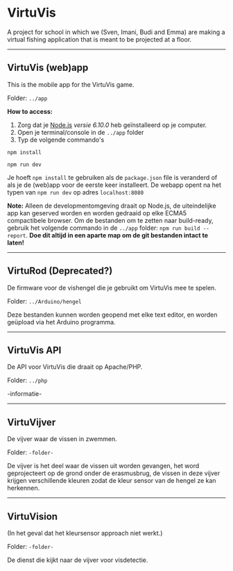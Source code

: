 # VirtuVis

A project for school in which we (Sven, Imani, Budi and Emma) are making a virtual fishing application that is meant to be projected at a floor.

----------
## VirtuVis (web)app
This is the mobile app for the VirtuVis game.

Folder: `../app`

**How to access:**

1. Zorg dat je [Node.js](https://nodejs.org/en/) _versie 6.10.0_ heb geïnstalleerd op je computer.
2. Open je terminal/console in de `../app` folder
3. Typ de volgende commando's
```
npm install

npm run dev
```
Je hoeft `npm install` te gebruiken als de `package.json` file is veranderd of als je de (web)app voor de eerste keer installeert.
De webapp opent na het typen van `npm run dev` op adres `localhost:8080`

**Note:** Alleen de developmentomgeving draait op Node.js, de uiteindelijke app kan geserved worden en worden gedraaid op elke ECMA5 compactibele browser.
Om de bestanden om te zetten naar build-ready, gebruik het volgende commando in de `../app` folder: `npm run build --report`. **Doe dit altijd in een aparte map om de git bestanden intact te laten!**

---------
## VirtuRod (Deprecated?)
De firmware voor de vishengel die je gebruikt om VirtuVis mee te spelen.

Folder: `../Arduino/hengel`

Deze bestanden kunnen worden geopend met elke text editor, en worden geüpload via het Arduino programma.

--------
## VirtuVis API
De API voor VirtuVis die draait op Apache/PHP.

Folder: `../php`

-informatie-

--------
## VirtuVijver
De vijver waar de vissen in zwemmen.

Folder: `-folder-`

De vijver is het deel waar de vissen uit worden gevangen, het word geprojecteert op de grond onder de erasmusbrug, de vissen in deze vijver krijgen verschillende kleuren zodat de kleur sensor van de hengel ze kan herkennen.

--------
## VirtuVision
(In het geval dat het kleursensor approach niet werkt.)

Folder: `-folder-`

De dienst die kijkt naar de vijver voor visdetectie.

